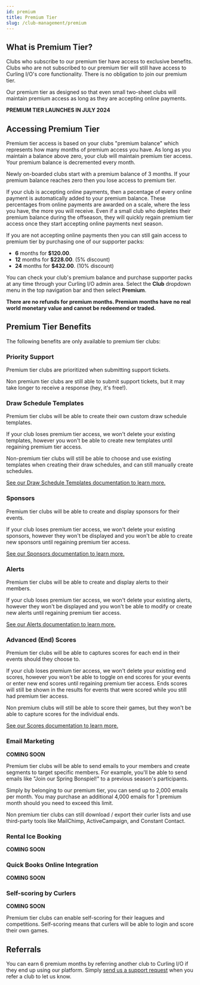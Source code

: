 ```yaml
---
id: premium
title: Premium Tier
slug: /club-management/premium
---
```


## What is Premium Tier?

Clubs who subscribe to our premium tier have access to exclusive benefits.
Clubs who are not subscribed to our premium tier will still have access to Curling I/O's core functionality.
There is no obligation to join our premium tier.

Our premium tier as designed so that even small two-sheet clubs will maintain premium access as long as they are accepting online payments.

**PREMIUM TIER LAUNCHES IN JULY 2024**


## Accessing Premium Tier

Premium tier access is based on your clubs "premium balance" which represents how many months of premium access you have.
As long as you maintain a balance above zero, your club will maintain premium tier access.
Your premium balance is decremented every month.

Newly on-boarded clubs start with a premium balance of 3 months.
If your premium balance reaches zero then you lose access to premium tier.

If your club is accepting online payments, then a pecentage of every online payment is automatically added to your premium balance.
These percentages from online payments are awarded on a scale, where the less you have, the more you will receive.
Even if a small club who depletes their premium balance during the offseason, they will quickly regain premium tier access once they start accepting online payments next season.

If you are not accepting online payments then you can still gain access to premium tier by purchasing one of our supporter packs:
* **6** months for **$120.00**.
* **12** months for **$228.00**. (5% discount)
* **24** months for **$432.00**. (10% discount)

You can check your club's premium balance and purchase supporter packs at any time through your Curling I/O admin area.
Select the **Club** dropdown menu in the top navigation bar and then select **Premium**.

**There are no refunds for premium months. Premium months have no real world monetary value and cannot be redeemend or traded.**


## Premium Tier Benefits

The following benefits are only available to premium tier clubs:


### Priority Support

Premium tier clubs are prioritized when submitting support tickets.

Non premium tier clubs are still able to submit support tickets, but it may take longer to receive a response (hey, it's free!).


### Draw Schedule Templates

Premium tier clubs will be able to create their own custom draw schedule templates.

If your club loses premium tier access, we won't delete your existing templates, however you won't be able to create new templates until regaining premium tier access.

Non-premium tier clubs will still be able to choose and use existing templates when creating their draw schedules, and can still manually create schedules.

[See our Draw Schedule Templates documentation to learn more.](/docs/event-management/draw-schedule-templates)

### Sponsors

Premium tier clubs will be able to create and display sponsors for their events.

If your club loses premium tier access, we won't delete your existing sponsors, however they won't be displayed and you won't be able to create new sponsors until regaining premium tier access.

[See our Sponsors documentation to learn more.](/docs/club-management/sponsors)

### Alerts

Premium tier clubs will be able to create and display alerts to their members.

If your club loses premium tier access, we won't delete your existing alerts, however they won't be displayed and you won't be able to modify or create new alerts until regaining premium tier access.

[See our Alerts documentation to learn more.](/docs/club-management/alerts)


### Advanced (End) Scores

Premium tier clubs will be able to captures scores for each end in their events should they choose to.

If your club loses premium tier access, we won't delete your existing end scores, however you won't be able to toggle on end scores for your events or enter new end scores until regaining premium tier access.
Ends scores will still be shown in the results for events that were scored while you still had premium tier access.

Non premium clubs will still be able to score their games, but they won't be able to capture scores for the individual ends.

[See our Scores documentation to learn more.](/docs/event-management/scores)


### Email Marketing

**COMING SOON**

Premium tier clubs will be able to send emails to your members and create segments to target specific members.
For example, you'll be able to send emails like "Join our Spring Bonspiel!" to a previous season's participants.

Simply by belonging to our premium tier, you can send up to 2,000 emails per month.
You may purchase an additional 4,000 emails for 1 premium month should you need to exceed this limit.

Non premium tier clubs can still download / export their curler lists and use third-party tools like MailChimp, ActiveCampaign, and Constant Contact.


### Rental Ice Booking

**COMING SOON**


### Quick Books Online Integration

**COMING SOON**


### Self-scoring by Curlers

**COMING SOON**

Premium tier clubs can enable self-scoring for their leagues and competitions.
Self-scoring means that curlers will be able to login and score their own games.

## Referrals

You can earn 6 premium months by referring another club to Curling I/O if they end up using our platform.
Simply [send us a support request](/docs/club-management/support) when you refer a club to let us know.
